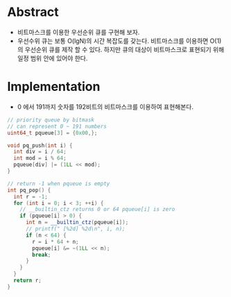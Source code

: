 # Abstract

- 비트마스크를 이용한 우선순위 큐를 구현해 보자.
- 우선수위 큐는 보통 O(lgN)의 시간 복잡도를 갖는다. 비트마스크를
  이용하면 O(1)의 우선순위 큐를 제작 할 수 있다. 하지만 큐의 대상이
  비트마스크로 표현되기 위해 일정 범위 안에 있어야 한다.

# Implementation

- 0 에서 191까지 숫자를 192비트의 비트마스크를 이용하여 표현해본다.

```cpp
// priority queue by bitmask
// can represent 0 ~ 191 numbers
uint64_t pqueue[3] = {0x00,};

void pq_push(int i) {
  int div = i / 64;
  int mod = i % 64;
  pqueue[div] |= (1LL << mod);
}

// return -1 when pqueue is empty
int pq_pop() {
  int r = -1;
  for (int i = 0; i < 3; ++i) {
    // __builtin_ctz returns 0 or 64 pqueue[i] is zero
    if (pqueue[i] > 0) {
      int n = __builtin_ctz(pqueue[i]);
      // printf(" [%2d] %2d\n", i, n);
      if (n < 64) {
        r = i * 64 + n;
        pqueue[i] &= ~(1LL << n);
        break;
      }
    }
  }
  return r;
}
```
